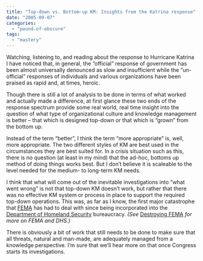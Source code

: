 ```yaml
---
title: "Top-down vs. Bottom-up KM: Insights from the Katrina response"
date: "2005-09-07"
categories: 
  - "pound-of-obscure"
tags: 
  - "mastery"
---
```


Watching, listening to, and reading about the response to Hurricane Katrina I have noticed that, in general, the “official” response of government has been almost universally denounced as slow and insufficient while the “un-official” responses of individuals and various organizations have been praised as rapid and, at times, heroic.  
  
Though there is still a lot of analysis to be done in terms of what worked and actually made a difference, at first glance these two ends of the response spectrum provide some real world, real time insight into the question of what type of organizational culture and knowledge management is better – that which is designed top-down or that which is “grown” from the bottom up.  
  
Instead of the term “better”, I think the term “more appropriate” is, well, more appropriate. The two different styles of KM are best used in the circumstances they are best suited for. In a crisis situation such as this, there is no question (at least in my mind) that the ad-hoc, bottoms up method of doing things works best. But I don’t believe it is scaleable to the level needed for the medium- to long-term KM needs.  
  
I think that what will come out of the inevitable investigations into “what went wrong” is not that top-down KM doesn’t work, but rather that there was no effective KM system or process in place to support the required top-down operations. This was, as far as I know, the first major catastrophe that [FEMA](http://www.fema.gov/) has had to deal with since being incorporated into the [Department of Homeland Security](http://www.dhs.gov/dhspublic/) bureaucracy. _(See_ [Destroying FEMA](http://www.washingtonpost.com/wp-dyn/content/article/2005/08/29/AR2005082901445.html) _for more on FEMA and DHS.)_  
  
There is obviously a bit of work that still needs to be done to make sure that all threats, natural and man-made, are adequately managed from a knowledge perspective. I’m sure that we’ll hear more on that once Congress starts its investigations.
